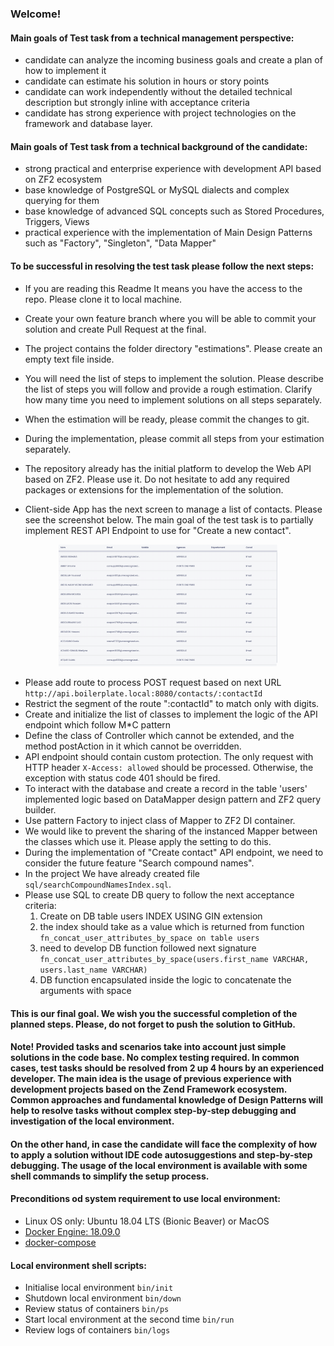 ### Welcome! 

#### Main goals of Test task from a technical management perspective:
- candidate can analyze the incoming business goals and create a plan of how to  implement it
- candidate can estimate his solution in hours or story points
- candidate can work independently without the detailed technical description but strongly inline with acceptance criteria
- candidate has strong experience with project technologies on the framework and database layer. 

#### Main goals of Test task from a technical background of the candidate:
- strong practical and enterprise experience with development API based on ZF2 ecosystem
- base knowledge of PostgreSQL or MySQL dialects and complex querying for them
- base knowledge of advanced SQL concepts such as Stored Procedures, Triggers, Views
- practical experience with the implementation of Main Design Patterns such as "Factory", "Singleton", "Data Mapper"
    
#### To be successful in resolving the test task please follow the next steps:
- If you are reading this Readme It means you have the access to the repo. Please clone it to local machine.
- Create your own feature branch where you will be able to commit your solution and create Pull Request at the final.
- The project contains the folder directory "estimations". Please create an empty text file inside.
- You will need the list of steps to implement the solution. 
Please describe the list of steps you will follow and provide a rough estimation.
 Clarify how many time you need to implement solutions on all steps separately.
- When the estimation will be ready, please commit the changes to git.
- During the implementation, please commit all steps from your estimation separately.
- The repository already has the initial platform to develop the Web API based on ZF2. Please use it.
Do not hesitate to add any required packages or extensions for the implementation of the solution.

- Client-side App has the next screen to manage a list of contacts. Please see the screenshot below.
The main goal of the test task is to partially implement REST API Endpoint to use for "Create a new contact".

<p align="center">
  <img src="./sources/table.png" width="350" title="hover text" alt="">
</p>

- Please add route to process POST request based on next URL `http://api.boilerplate.local:8080/contacts/:contactId`
- Restrict the segment of the route ":contactId" to match only with digits.
- Create and initialize the list of classes to implement the logic of the API endpoint which follow M*C pattern
- Define the class of Controller which cannot be extended, and the method postAction in it which cannot be overridden.
- API endpoint should contain custom protection. The only request with HTTP header `X-Access: allowed` should be processed. 
Otherwise, the exception with status code 401 should be fired.
- To interact with the database and create a record in the table 'users' implemented logic based on DataMapper design pattern and ZF2 query builder.
- Use pattern Factory to inject class of Mapper to ZF2 DI container.
- We would like to prevent the sharing of the instanced Mapper between the classes which use it. 
Please apply the setting to do this.
- During the implementation of "Create contact" API endpoint, we need to consider the future feature "Search compound names". 
- In the project We have already created file `sql/searchCompoundNamesIndex.sql`.
- Please use SQL to create DB query to follow the next acceptance criteria:
    1) Create on DB table users INDEX USING GIN extension
    2) the index should take as a value which is returned from function `fn_concat_user_attributes_by_space on table users`
    3) need to develop DB function followed next signature `fn_concat_user_attributes_by_space(users.first_name VARCHAR, users.last_name VARCHAR)`
    4) DB function encapsulated inside the logic to concatenate the arguments with space
    
#### This is our final goal. We wish you the successful completion of the planned steps. Please, do not forget to push the solution to GitHub. 

#### Note! Provided tasks and scenarios take into account just simple solutions in the code base. No complex testing required. In common cases, test tasks should be resolved from 2 up 4 hours by an experienced developer. The main idea is the usage of previous experience with development projects based on the Zend Framework ecosystem. Common approaches and fundamental knowledge of Design Patterns will help to resolve tasks without complex step-by-step debugging and investigation of the local environment.

#### On the other hand, in case the candidate will face the complexity of how to apply a solution without IDE code autosuggestions and step-by-step debugging. The usage of the local environment is available with some shell commands to simplify the setup process.

#### Preconditions od system requirement to use local environment:
- Linux OS only: Ubuntu 18.04 LTS (Bionic Beaver) or MacOS
- [Docker Engine: 18.09.0](http://docs.docker.com/install/)
- [docker-compose](http://docs.docker.com/compose/install/)

#### Local environment shell scripts:
- Initialise local environment `bin/init`
- Shutdown local environment `bin/down`
- Review status of containers `bin/ps`
- Start local environment at the second time `bin/run`
- Review logs of containers `bin/logs`


